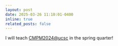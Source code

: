 ```yaml
---
layout: post
date: 2025-03-26 11:10:01-0400
inline: true
related_posts: false
---
```


I will teach <a href="https://pisa.ucsc.edu/class_search/index.php?action=detail&class_data=YToyOntzOjU6IjpTVFJNIjtzOjQ6IjIyNTIiO3M6MTA6IjpDTEFTU19OQlIiO3M6NToiNTMwODAiO30%253D">CMPM2024@ucsc</a> in the spring quarter!
